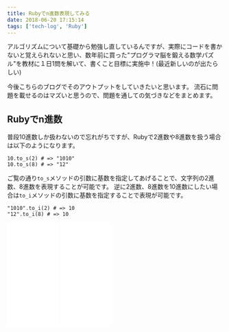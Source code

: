 ```yaml
---
title: Rubyでn進数表現してみる
date: 2018-06-20 17:15:14
tags: ['tech-log', 'Ruby']
---
```


アルゴリズムについて基礎から勉強し直しているんですが、実際にコードを書かないと覚えられないと思い、数年前に買った"プログラマ脳を鍛える数学パズル"を教材に１日1問を解いて、書くこと目標に実施中！(最近新しいのが出たらしい)

今後こちらのブログでそのアウトプットをしていきたいと思います。
流石に問題を載せるのはマズいと思うので、問題を通しての気づきなどをまとめます。

## Rubyでn進数

普段10進数しか扱わないので忘れがちですが、Rubyで2進数や8進数を扱う場合は以下のようになります。

```
10.to_s(2) # => "1010"
10.to_s(8) # => "12"
```

ご覧の通り`to_s`メソッドの引数に基数を指定してあげることで、文字列の2進数、8進数を表現することが可能です。
逆に2進数、8進数を10進数にしたい場合は`to_i`メソッドの引数に基数を指定することで表現が可能です。

```
"1010".to_i(2) # => 10
"12".to_i(8) # => 10
```





<iframe style="width:120px;height:240px;" marginwidth="0" marginheight="0" scrolling="no" frameborder="0" src="//rcm-fe.amazon-adsystem.com/e/cm?lt1=_blank&bc1=FFFFFF&IS2=1&bg1=FFFFFF&fc1=000000&lc1=0000FF&t=inomar14-22&o=9&p=8&l=as4&m=amazon&f=ifr&ref=as_ss_li_til&asins=479814245X&linkId=82079bb70dbb75da066a187fe25067d3"></iframe>

<iframe style="width:120px;height:240px;" marginwidth="0" marginheight="0" scrolling="no" frameborder="0" src="//rcm-fe.amazon-adsystem.com/e/cm?lt1=_blank&bc1=FFFFFF&IS2=1&bg1=FFFFFF&fc1=000000&lc1=0000FF&t=inomar14-22&o=9&p=8&l=as4&m=amazon&f=ifr&ref=as_ss_li_til&asins=4798153613&linkId=620850aed66e8f0d73a195e9a77fc68e"></iframe>
